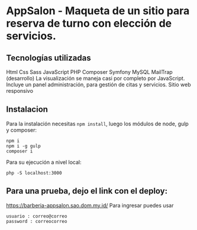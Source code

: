 # AppSalon - Maqueta de un sitio para reserva de turno con elección de servicios.

## Tecnologías utilizadas
Html
Css
Sass
JavaScript
PHP
Composer
Symfony
MySQL
MailTrap (desarrollo)
La visualización se maneja casi por completo por JavaScript.
Incluye un panel administración, para gestión de citas y servicios.
Sitio web responsivo

## Instalacion
Para la instalación necesitas ``` npm install ```, luego los módulos de node, gulp y composer:
```
npm i
npm i -g gulp
composer i
```

Para su ejecución a nivel local:
```
php -S localhost:3000
```

## Para una prueba, dejo el link con el deploy:

https://barberia-appsalon.sao.dom.my.id/
Para ingresar puedes usar
```
usuario : correo@correo
password : correocorreo
```


